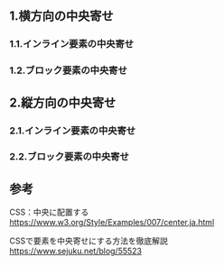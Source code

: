 ## 1.横方向の中央寄せ
### 1.1.インライン要素の中央寄せ

### 1.2.ブロック要素の中央寄せ

## 2.縦方向の中央寄せ
### 2.1.インライン要素の中央寄せ

### 2.2.ブロック要素の中央寄せ

## 参考
CSS：中央に配置する  
https://www.w3.org/Style/Examples/007/center.ja.html

CSSで要素を中央寄せにする方法を徹底解説  
https://www.sejuku.net/blog/55523
